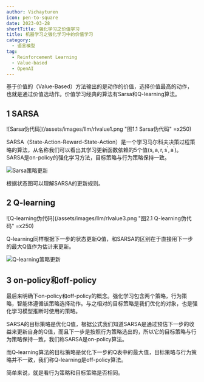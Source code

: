 ```yaml
---
author: Vichayturen
icon: pen-to-square
date: 2023-03-28
shortTitle: 强化学习之价值学习
title: 机器学习之强化学习中的价值学习
category:
  - 语言模型
tag:
  - Reinforcement Learning
  - Value-based
  - OpenAI
---
```


基于价值的（Value-Based）方法输出的是动作的价值，选择价值最高的动作，也就是通过价值选动作。价值学习经典的算法有Sarsa和Q-learning算法。

<!-- more -->

## 1 SARSA

![Sarsa伪代码](/assets/images/llm/rlvalue1.png "图1.1 Sarsa伪代码" =x250)

SARSA（State-Action-Reward-State-Action）是一个学习马尔科夫决策过程策略的算法，从名称我们可以看出其学习更新函数依赖的5个值$(\mathrm{s,a,r,s^{\prime},a^{\prime})}$。SARSA是on-policy的强化学习方法，目标策略与行为策略保持一致。

![Sarsa策略更新](/assets/images/llm/rlvalue2.png "图1.2 Sarsa策略更新")

根据状态图可以理解SARSA的更新规则。

## 2 Q-learning

![Q-learning伪代码](/assets/images/llm/rlvalue3.png "图2.1 Q-learning伪代码" =x250)

Q-learning同样根据下一步的状态更新Q值，和SARSA的区别在于直接用下一步的最大Q值作为估计来更新。

![Q-learning策略更新](/assets/images/llm/rlvalue4.png "图2.2 Q-learning策略更新")

## 3 on-policy和off-policy

最后来明确下on-policy和off-policy的概念。强化学习包含两个策略，行为策略，智能体遵循该策略选择动作。与之相对的目标策略是我们优化的对象，也是强化学习模型推断时使用的策略。

SARSA的目标策略是优化Q值，根据公式我们知道SARSA是通过预估下一步的收益来更新自身的Q值，而且下一步是按照行为策略选出的，所以它的目标策略与行为策略保持一致，我们称SARSA是on-policy算法。

而Q-learning算法的目标策略是优化下一步的Q表中的最大值，目标策略与行为策略并不一致，我们称Q-learning是off-policy算法。

简单来说，就是看行为策略和目标策略是否相同。